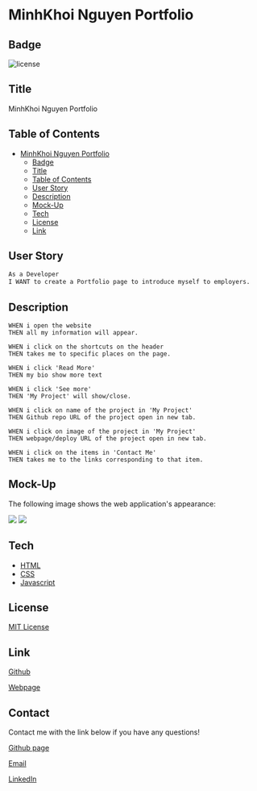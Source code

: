  # MinhKhoi Nguyen Portfolio

## Badge
![license](https://img.shields.io/badge/license-MIT-brightgreen)

## Title
MinhKhoi Nguyen Portfolio

## Table of Contents
- [MinhKhoi Nguyen Portfolio](#minhkhoi-nguyen-portfolio)
  - [Badge](#badge)
  - [Title](#title)
  - [Table of Contents](#table-of-contents)
  - [User Story](#user-story)
  - [Description](#description)
  - [Mock-Up](#mock-up)
  - [Tech](#tech)
  - [License](#license)
  - [Link](#link)

## User Story
```md
As a Developer
I WANT to create a Portfolio page to introduce myself to employers.
```

## Description
```
WHEN i open the website 
THEN all my information will appear.

WHEN i click on the shortcuts on the header
THEN takes me to specific places on the page.

WHEN i click 'Read More' 
THEN my bio show more text

WHEN i click 'See more'
THEN 'My Project' will show/close.

WHEN i click on name of the project in 'My Project'
THEN Github repo URL of the project open in new tab.

WHEN i click on image of the project in 'My Project'
THEN webpage/deploy URL of the project open in new tab.

WHEN i click on the items in 'Contact Me'
THEN takes me to the links corresponding to that item.
```

## Mock-Up

The following image shows the web application's appearance:

<img src="./pictures/portfolio1.gif">

<img src="./pictures/portfolio2.gif">

## Tech
- [HTML](https://developer.mozilla.org/en-US/docs/Web/HTML)
- [CSS](https://developer.mozilla.org/en-US/docs/Web/CSS)
- [Javascript](https://developer.mozilla.org/en-US/docs/Web/javascript)

## License
[MIT License](LICENSE.txt)

## Link
[Github](https://github.com/minhkhoinguy/Minh-Portfolio)

[Webpage](https://minhkhoinguy.github.io/Minh-Portfolio)

## Contact
Contact me with the link below if you have any questions!

[Github page](https://github.com/minhkhoinguy)

[Email](mailto:minhkhoinguy@gmail.com)

[LinkedIn](https://www.linkedin.com/in/minhkhoi-nguyen-3a8b82237/)

